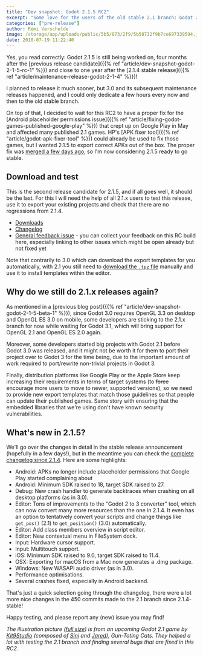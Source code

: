 ```yaml
---
title: "Dev snapshot: Godot 2.1.5 RC2"
excerpt: "Some love for the users of the old stable 2.1 branch: Godot 2.1.5 is still being worked on and we now have a second release candidate. If all goes well, the stable release should only be a few days away."
categories: ["pre-release"]
author: Rémi Verschelde
image: /storage/app/uploads/public/5b5/073/2f9/5b50732f9b7ce697339594.jpg
date: 2018-07-19 11:22:40
---
```


Yes, you read correctly: Godot 2.1.5 is still being worked on, four months after the [previous release candidate]({{% ref "article/dev-snapshot-godot-2-1-5-rc-1" %}}) and close to one year after the [2.1.4 stable release]({{% ref "article/maintenance-release-godot-2-1-4" %}})!

I planned to release it much sooner, but 3.0 and its subsequent maintenance releases happened, and I could only dedicate a few hours every now and then to the old stable branch.

On top of that, I decided to wait for this RC2 to have a proper fix for the [Android placeholder permissions issue]({{% ref "article/fixing-godot-games-published-google-play" %}}) that crept up on Google Play in May and affected many published 2.1 games. HP's [APK fixer tool]({{% ref "article/godot-apk-fixer-tool" %}}) could already be used to fix those games, but I wanted 2.1.5 to export correct APKs out of the box. The proper fix was [merged a few days ago](https://github.com/godotengine/godot/pull/20082), so I'm now considering 2.1.5 ready to go stable.

## Download and test

This is the second release candidate for 2.1.5, and if all goes well, it should be the last. For this I will need the help of all 2.1.x users to test this release, use it to export your existing projects and check that there are no regressions from 2.1.4.

- [Downloads](https://downloads.tuxfamily.org/godotengine/2.1.5/rc2/)
- [Changelog](https://downloads.tuxfamily.org/godotengine/2.1.5/rc2/Godot_v2.1.5-rc2_changelog.txt)
- [General feedback issue](https://github.com/godotengine/godot/issues/20273) - you can collect your feedback on this RC build here, especially linking to other issues which might be open already but not fixed yet

Note that contrarily to 3.0 which can download the export templates for you automatically, with 2.1 you still need to [download the `.tpz` file](https://downloads.tuxfamily.org/godotengine/2.1.5/rc2/Godot_v2.1.5-rc2_export_templates.tpz) manually and use it to install templates within the editor.

## Why do we still do 2.1.x releases again?

As mentioned in a [previous blog post]({{% ref "article/dev-snapshot-godot-2-1-5-beta-1" %}}), since Godot 3.0 requires OpenGL 3.3 on desktop and OpenGL ES 3.0 on mobile, some developers are sticking to the 2.1.x branch for now while waiting for Godot 3.1, which will bring support for OpenGL 2.1 and OpenGL ES 2.0 again.

Moreover, some developers started big projects with Godot 2.1 before Godot 3.0 was released, and it might not be worth it for them to port their project over to Godot 3 for the time being, due to the important amount of work required to port/rewrite non-trivial projects in Godot 3.

Finally, distribution platforms like Google Play or the Apple Store keep increasing their requirements in terms of target systems (to ~~force~~ encourage more users to move to newer, supported versions), so we need to provide new export templates that match those guidelines so that people can update their published games. Same story with ensuring that the embedded libraries that we're using don't have known security vulnerabilities.

## What's new in 2.1.5?

We'll go over the changes in detail in the stable release announcement (hopefully in a few days!), but in the meantime you can check the [complete changelog since 2.1.4](https://downloads.tuxfamily.org/godotengine/2.1.5/rc2/Godot_v2.1.5-rc2_changelog.txt). Here are some highlights:

- Android: APKs no longer include placeholder permissions that Google Play started complaining about
- Android: Minimum SDK raised to 18, target SDK raised to 27.
- Debug: New crash handler to generate backtraces when crashing on all desktop platforms (as in 3.0).
- Editor: Tons of improvements to the "Godot 2 to 3 converter" tool, which can now convert many more resources than the one in 2.1.4. It even has an option to tentatively convert your scripts and change things like `get_pos()` (2.1) to `get_position()` (3.0) automatically.
- Editor: Add class members overview in script editor.
- Editor: New contextual menu in FileSystem dock.
- Input: Hardware cursor support.
- Input: Multitouch support.
- iOS: Minimum SDK raised to 9.0, target SDK raised to 11.4.
- OSX: Exporting for macOS from a Mac now generates a .dmg package.
- Windows: New WASAPI audio driver (as in 3.0).
- Performance optimisations.
- Several crashes fixed, especially in Android backend.

That's just a quick selection going through the changelog, there were a lot more nice changes in the 450 commits made to the 2.1 branch since 2.1.4-stable!

Happy testing, and please report any (new) issue you may find!

*The illustration picture ([full size](/storage/app/uploads/public/5b5/073/2f9/5b50732f9b7ce697339594.jpg)) is from an upcoming Godot 2.1 game by [Kit9Studio](https://twitter.com/kit9studio) (composed of [Sini](https://twitter.com/thekattiapina) and [Jared](https://twitter.com/Avencherus)), *Gun-Toting Cats*. They helped a lot with testing the *2.1* branch and finding several bugs that are fixed in this RC2.*
